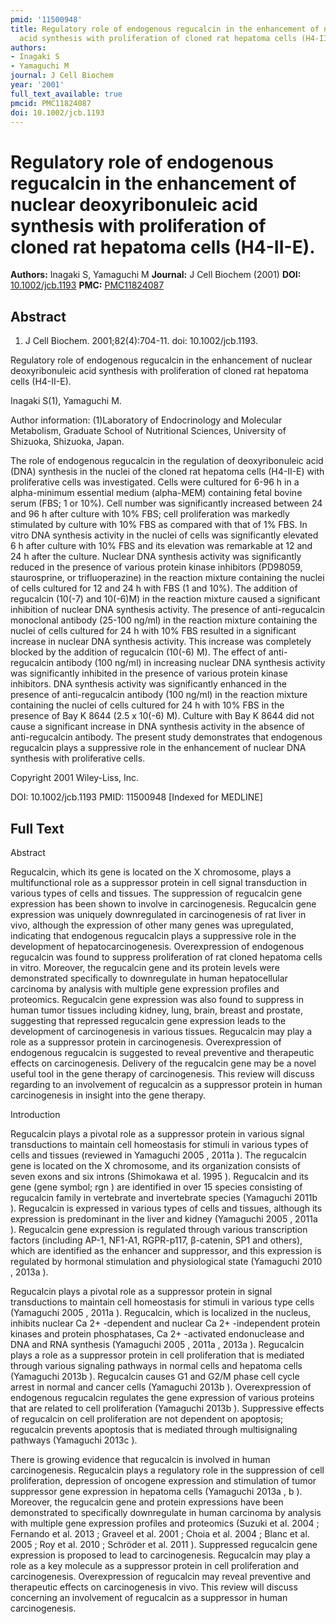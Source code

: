 ```yaml
---
pmid: '11500948'
title: Regulatory role of endogenous regucalcin in the enhancement of nuclear deoxyribonuleic
  acid synthesis with proliferation of cloned rat hepatoma cells (H4-II-E).
authors:
- Inagaki S
- Yamaguchi M
journal: J Cell Biochem
year: '2001'
full_text_available: true
pmcid: PMC11824087
doi: 10.1002/jcb.1193
---
```


# Regulatory role of endogenous regucalcin in the enhancement of nuclear deoxyribonuleic acid synthesis with proliferation of cloned rat hepatoma cells (H4-II-E).
**Authors:** Inagaki S, Yamaguchi M
**Journal:** J Cell Biochem (2001)
**DOI:** [10.1002/jcb.1193](https://doi.org/10.1002/jcb.1193)
**PMC:** [PMC11824087](https://www.ncbi.nlm.nih.gov/pmc/articles/PMC11824087/)

## Abstract

1. J Cell Biochem. 2001;82(4):704-11. doi: 10.1002/jcb.1193.

Regulatory role of endogenous regucalcin in the enhancement of nuclear 
deoxyribonuleic acid synthesis with proliferation of cloned rat hepatoma cells 
(H4-II-E).

Inagaki S(1), Yamaguchi M.

Author information:
(1)Laboratory of Endocrinology and Molecular Metabolism, Graduate School of 
Nutritional Sciences, University of Shizuoka, Shizuoka, Japan.

The role of endogenous regucalcin in the regulation of deoxyribonuleic acid 
(DNA) synthesis in the nuclei of the cloned rat hepatoma cells (H4-II-E) with 
proliferative cells was investigated. Cells were cultured for 6-96 h in a 
alpha-minimum essential medium (alpha-MEM) containing fetal bovine serum (FBS; 1 
or 10%). Cell number was significantly increased between 24 and 96 h after 
culture with 10% FBS; cell proliferation was markedly stimulated by culture with 
10% FBS as compared with that of 1% FBS. In vitro DNA synthesis activity in the 
nuclei of cells was significantly elevated 6 h after culture with 10% FBS and 
its elevation was remarkable at 12 and 24 h after the culture. Nuclear DNA 
synthesis activity was significantly reduced in the presence of various protein 
kinase inhibitors (PD98059, staurosprine, or trifluoperazine) in the reaction 
mixture containing the nuclei of cells cultured for 12 and 24 h with FBS (1 and 
10%). The addition of regucalcin (10(-7) and 10(-6)M) in the reaction mixture 
caused a significant inhibition of nuclear DNA synthesis activity. The presence 
of anti-regucalcin monoclonal antibody (25-100 ng/ml) in the reaction mixture 
containing the nuclei of cells cultured for 24 h with 10% FBS resulted in a 
significant increase in nuclear DNA synthesis activity. This increase was 
completely blocked by the addition of regucalcin (10(-6) M). The effect of 
anti-regucalcin antibody (100 ng/ml) in increasing nuclear DNA synthesis 
activity was significantly inhibited in the presence of various protein kinase 
inhibitors. DNA synthesis activity was significantly enhanced in the presence of 
anti-regucalcin antibody (100 ng/ml) in the reaction mixture containing the 
nuclei of cells cultured for 24 h with 10% FBS in the presence of Bay K 8644 
(2.5 x 10(-6) M). Culture with Bay K 8644 did not cause a significant increase 
in DNA synthesis activity in the absence of anti-regucalcin antibody. The 
present study demonstrates that endogenous regucalcin plays a suppressive role 
in the enhancement of nuclear DNA synthesis with proliferative cells.

Copyright 2001 Wiley-Liss, Inc.

DOI: 10.1002/jcb.1193
PMID: 11500948 [Indexed for MEDLINE]

## Full Text

Abstract

Regucalcin, which its gene is located on the X chromosome, plays a multifunctional role as a suppressor protein in cell signal transduction in various types of cells and tissues. The suppression of regucalcin gene expression has been shown to involve in carcinogenesis. Regucalcin gene expression was uniquely downregulated in carcinogenesis of rat liver in vivo, although the expression of other many genes was upregulated, indicating that endogenous regucalcin plays a suppressive role in the development of hepatocarcinogenesis. Overexpression of endogenous regucalcin was found to suppress proliferation of rat cloned hepatoma cells in vitro. Moreover, the regucalcin gene and its protein levels were demonstrated specifically to downregulate in human hepatocellular carcinoma by analysis with multiple gene expression profiles and proteomics. Regucalcin gene expression was also found to suppress in human tumor tissues including kidney, lung, brain, breast and prostate, suggesting that repressed regucalcin gene expression leads to the development of carcinogenesis in various tissues. Regucalcin may play a role as a suppressor protein in carcinogenesis. Overexpression of endogenous regucalcin is suggested to reveal preventive and therapeutic effects on carcinogenesis. Delivery of the regucalcin gene may be a novel useful tool in the gene therapy of carcinogenesis. This review will discuss regarding to an involvement of regucalcin as a suppressor protein in human carcinogenesis in insight into the gene therapy.

Introduction

Regucalcin plays a pivotal role as a suppressor protein in various signal transductions to maintain cell homeostasis for stimuli in various types of cells and tissues (reviewed in Yamaguchi 2005 , 2011a ). The regucalcin gene is located on the X chromosome, and its organization consists of seven exons and six introns (Shimokawa et al. 1995 ). Regucalcin and its gene (gene symbol; rgn ) are identified in over 15 species consisting of regucalcin family in vertebrate and invertebrate species (Yamaguchi 2011b ). Regucalcin is expressed in various types of cells and tissues, although its expression is predominant in the liver and kidney (Yamaguchi 2005 , 2011a ). Regucalcin gene expression is regulated through various transcription factors (including AP-1, NF1-A1, RGPR-p117, β-catenin, SP1 and others), which are identified as the enhancer and suppressor, and this expression is regulated by hormonal stimulation and physiological state (Yamaguchi 2010 , 2013a ).

Regucalcin plays a pivotal role as a suppressor protein in signal transductions to maintain cell homeostasis for stimuli in various type cells (Yamaguchi 2005 , 2011a ). Regucalcin, which is localized in the nucleus, inhibits nuclear Ca 2+ -dependent and nuclear Ca 2+ -independent protein kinases and protein phosphatases, Ca 2+ -activated endonuclease and DNA and RNA synthesis (Yamaguchi 2005 , 2011a , 2013a ). Regucalcin plays a role as a suppressor protein in cell proliferation that is mediated through various signaling pathways in normal cells and hepatoma cells (Yamaguchi 2013b ). Regucalcin causes G1 and G2/M phase cell cycle arrest in normal and cancer cells (Yamaguchi 2013b ). Overexpression of endogenous regucalcin regulates the gene expression of various proteins that are related to cell proliferation (Yamaguchi 2013b ). Suppressive effects of regucalcin on cell proliferation are not dependent on apoptosis; regucalcin prevents apoptosis that is mediated through multisignaling pathways (Yamaguchi 2013c ).

There is growing evidence that regucalcin is involved in human carcinogenesis. Regucalcin plays a regulatory role in the suppression of cell proliferation, depression of oncogene expression and stimulation of tumor suppressor gene expression in hepatoma cells (Yamaguchi 2013a , b ). Moreover, the regucalcin gene and protein expressions have been demonstrated to specifically downregulate in human carcinoma by analysis with multiple gene expression profiles and proteomics (Suzuki et al. 2004 ; Fernando et al. 2013 ; Graveel et al. 2001 ; Choia et al. 2004 ; Blanc et al. 2005 ; Roy et al. 2010 ; Schröder et al. 2011 ). Suppressed regucalcin gene expression is proposed to lead to carcinogenesis. Regucalcin may play a role as a key molecule as a suppressor protein in cell proliferation and carcinogenesis. Overexpression of regucalcin may reveal preventive and therapeutic effects on carcinogenesis in vivo. This review will discuss concerning an involvement of regucalcin as a suppressor in human carcinogenesis.
